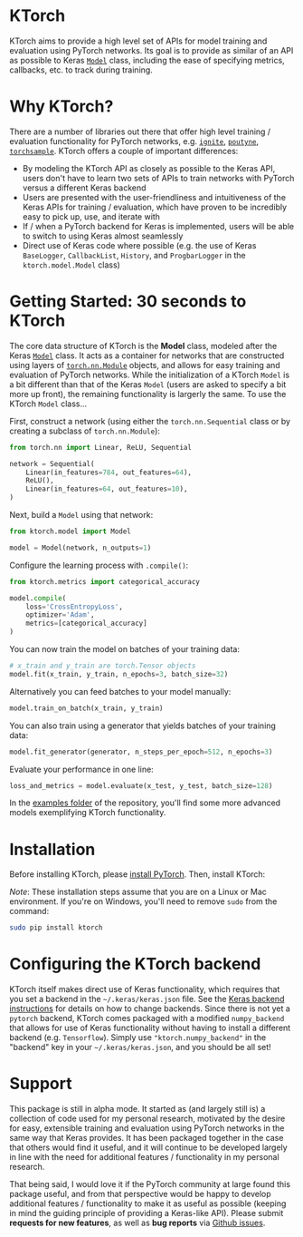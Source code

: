 # KTorch

KTorch aims to provide a high level set of APIs for model training and evaluation using PyTorch networks. Its goal is to provide as similar of an API as possible to Keras [`Model`](https://keras.io/models/model/) class, including the ease of specifying metrics, callbacks, etc. to track during training.

# Why KTorch?

There are a number of libraries out there that offer high level training / evaluation functionality for PyTorch networks, e.g. [`ignite`](https://github.com/pytorch/ignite), [`poutyne`](https://github.com/GRAAL-Research/poutyne), [`torchsample`](https://github.com/ncullen93/torchsample). KTorch offers a couple of important differences: 

- By modeling the KTorch API as closely as possible to the Keras API, users don't have to learn two sets of APIs to train networks with PyTorch versus a different Keras backend 
- Users are presented with the user-friendliness and intuitiveness of the Keras APIs for training / evaluation, which have proven to be incredibly easy to pick up, use, and iterate with
- If / when a PyTorch backend for Keras is implemented, users will be able to switch to using Keras almost seamlessly
- Direct use of Keras code where possible (e.g. the use of Keras `BaseLogger`, `CallbackList`, `History`, and `ProgbarLogger` in the `ktorch.model.Model` class)

# Getting Started: 30 seconds to KTorch

The core data structure of KTorch is the __Model__ class, modeled after the Keras [`Model`](https://keras.io/models/model/) class. It acts as a container for networks that are constructed using layers of [`torch.nn.Module`](https://pytorch.org/docs/stable/_modules/torch/nn/modules/module.html) objects, and allows for easy training and evaluation of PyTorch networks. While the initialization of a KTorch `Model` is a bit different than that of the Keras `Model` (users are asked to specify a bit more up front), the remaining functionality is largerly the same. To use the KTorch `Model` class...

First, construct a network (using either the `torch.nn.Sequential` class or by creating a subclass of `torch.nn.Module`):

```python
from torch.nn import Linear, ReLU, Sequential

network = Sequential(
    Linear(in_features=784, out_features=64),
    ReLU(),
    Linear(in_features=64, out_features=10),
)
```

Next, build a `Model` using that network:

```python
from ktorch.model import Model

model = Model(network, n_outputs=1)
```

Configure the learning process with `.compile()`:

```python
from ktorch.metrics import categorical_accuracy

model.compile(
    loss='CrossEntropyLoss',
    optimizer='Adam',
    metrics=[categorical_accuracy]
)
```

You can now train the model on batches of your training data:

```python
# x_train and y_train are torch.Tensor objects
model.fit(x_train, y_train, n_epochs=3, batch_size=32)
```

Alternatively you can feed batches to your model manually:

```python
model.train_on_batch(x_train, y_train)
```

You can also train using a generator that yields batches of your training data:

```python
model.fit_generator(generator, n_steps_per_epoch=512, n_epochs=3)
```

Evaluate your performance in one line:

```python
loss_and_metrics = model.evaluate(x_test, y_test, batch_size=128)
```

In the [examples folder](https://github.com/sallamander/ktorch/tree/master/examples) of the repository, you'll find some more advanced models exemplifying KTorch functionality.

# Installation

Before installing KTorch, please [install PyTorch](https://pytorch.org/get-started/locally/). Then, install KTorch:

*Note*: These installation steps assume that you are on a Linux or Mac environment. If you're on Windows, you'll need to remove `sudo` from the command:

```sh
sudo pip install ktorch
```

# Configuring the KTorch backend

KTorch itself makes direct use of Keras functionality, which requires that you set a backend in the `~/.keras/keras.json` file. See the [Keras backend instructions](https://keras.io/backend/) for details on how to change backends. Since there is not yet a `pytorch` backend, KTorch comes packaged with a modified `numpy_backend` that allows for use of Keras functionality without having to install a different backend (e.g. `Tensorflow`). Simply use `"ktorch.numpy_backend"` in the "backend" key in your `~/.keras/keras.json`, and you should be all set!

# Support

This package is still in alpha mode. It started as (and largely still is) a collection of code used for my personal research, motivated by the desire for easy, extensible training and evaluation using PyTorch networks in the same way that Keras provides. It has been packaged together in the case that others would find it useful, and it will continue to be developed largely in line with the need for additional features / functionality in my personal research.

That being said, I would love it if the PyTorch community at large found this package useful, and from that perspective would be happy to develop additional features / functionality to make it as useful as possible (keeping in mind the guiding principle of providing a Keras-like API). Please submit **requests for new features**, as well as **bug reports** via [Github issues](https://github.com/sallamander/ktorch/issues).
